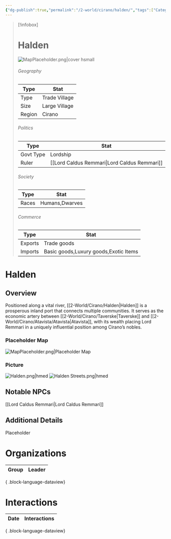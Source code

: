 ```yaml
---
{"dg-publish":true,"permalink":"/2-world/cirano/halden/","tags":["Category/Settlement"]}
---
```



> [!infobox]
> # Halden
> ![MapPlaceholder.png|cover hsmall](/img/user/z_Assets/Placeholder%20Images/MapPlaceholder.png)
> ###### Geography
> Type |  Stat |
> ---|---|
> Type | Trade Village |
> Size | Large Village |
> Region | Cirano |
> ###### Politics
> Type |  Stat |
> ---|---|
> Govt Type | Lordship |
> Ruler | [[Lord Caldus Remmari\|Lord Caldus Remmari]]|
> ###### Society
> Type |  Stat |
> ---|---|
> Races | Humans,Dwarves|
> ###### Commerce
> Type |  Stat |
> ---|---|
> Exports | Trade goods |
> Imports | Basic goods,Luxury goods,Exotic Items |

# Halden
## Overview
Positioned along a vital river, [[2-World/Cirano/Halden\|Halden]] is a prosperous inland port that connects multiple communities. It serves as the economic artery between [[2-World/Cirano/Taverske\|Taverske]] and [[2-World/Cirano/Atavista/Atavista\|Atavista]], with its wealth placing Lord Remmari in a uniquely influential position among Cirano’s nobles.

### Placeholder Map
![MapPlaceholder.png|Placeholder Map](/img/user/z_Assets/Placeholder%20Images/MapPlaceholder.png)

### Picture
![Halden.png|hmed](/img/user/z_Assets/Halden.png)
![Halden Streets.png|hmed](/img/user/z_Assets/Halden%20Streets.png)

## Notable NPCs
[[Lord Caldus Remmari\|Lord Caldus Remmari]]

## Additional Details
Placeholder

# Organizations
| Group | Leader |
| ----- | ------ |

{ .block-language-dataview}

# Interactions

| Date | Interactions |
| ---- | ------------ |

{ .block-language-dataview}